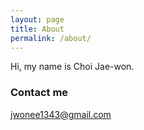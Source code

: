 ```yaml
---
layout: page
title: About
permalink: /about/
---
```


Hi, my name is Choi Jae-won.

### Contact me

[jwonee1343@gmail.com](mailto:jwonee1343@gmail.com)
